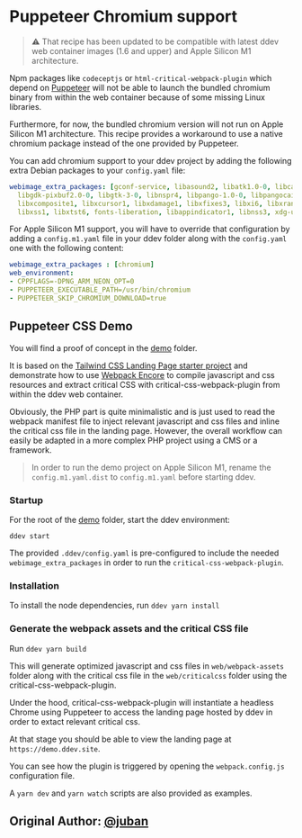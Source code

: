 # Puppeteer Chromium support

> ⚠️ That recipe has been updated to be compatible with latest ddev web container images (1.6 and upper) and Apple Silicon M1 architecture.

Npm packages like `codeceptjs` or `html-critical-webpack-plugin` which depend on [Puppeteer](https://github.com/puppeteer/puppeteer/) will not be able to launch the bundled chromium binary from within the web container because of some missing Linux libraries.

Furthermore, for now, the bundled chromium version will not run on Apple Silicon M1 architecture. This recipe provides a workaround to use a native chromium package instead of the one provided by Puppeteer.

You can add chromium support to your ddev project by adding the following extra Debian packages to your `config.yaml` file:

```yaml
webimage_extra_packages: [gconf-service, libasound2, libatk1.0-0, libcairo2, libgconf-2-4,
  libgdk-pixbuf2.0-0, libgtk-3-0, libnspr4, libpango-1.0-0, libpangocairo-1.0-0, libx11-xcb1,
  libxcomposite1, libxcursor1, libxdamage1, libxfixes3, libxi6, libxrandr2, libxrender1,
  libxss1, libxtst6, fonts-liberation, libappindicator1, libnss3, xdg-utils]
```

For Apple Silicon M1 support, you will have to override that configuration by adding a `config.m1.yaml` file in your ddev folder along with the `config.yaml` one with the following content:

```yaml
webimage_extra_packages : [chromium]
web_environment:
- CPPFLAGS=-DPNG_ARM_NEON_OPT=0
- PUPPETEER_EXECUTABLE_PATH=/usr/bin/chromium
- PUPPETEER_SKIP_CHROMIUM_DOWNLOAD=true
```

## Puppeteer CSS Demo

You will find a proof of concept in the [demo](demo/) folder.

It is based on the [Tailwind CSS Landing Page starter project](https://github.com/tailwindtoolbox/Landing-Page) and demonstrate how to use [Webpack Encore](https://symfony.com/doc/current/frontend.html) to compile javascript and css resources and extract critical CSS with critical-css-webpack-plugin from within the ddev web container.

Obviously, the PHP part is quite minimalistic and is just used to read the webpack manifest file to inject relevant javascript and css files and inline the critical css file in the landing page. However, the overall workflow can easily be adapted in a more complex PHP project using a CMS or a framework.

> In order to run the demo project on Apple Silicon M1, rename the `config.m1.yaml.dist` to `config.m1.yaml` before starting ddev.

### Startup

For the root of the [demo](demo/) folder, start the ddev environment:

```
ddev start
```

The provided `.ddev/config.yaml` is pre-configured to include the needed `webimage_extra_packages` in order to run the `critical-css-webpack-plugin`.

### Installation

To install the node dependencies, run `ddev yarn install`

### Generate the webpack assets and the critical CSS file

Run `ddev yarn build`

This will generate optimized javascript and css files in `web/webpack-assets` folder along with the critical css file in the `web/criticalcss` folder using the critical-css-webpack-plugin.

Under the hood, critical-css-webpack-plugin will instantiate a headless Chrome using Puppeteer to access the landing page hosted by ddev in order to extact relevant critical css.

At that stage you should be able to view the landing page at `https://demo.ddev.site`.

You can see how the plugin is triggered by opening the `webpack.config.js` configuration file.

A `yarn dev` and `yarn watch` scripts are also provided as examples.

## Original Author: [@juban](https://github.com/juban)
